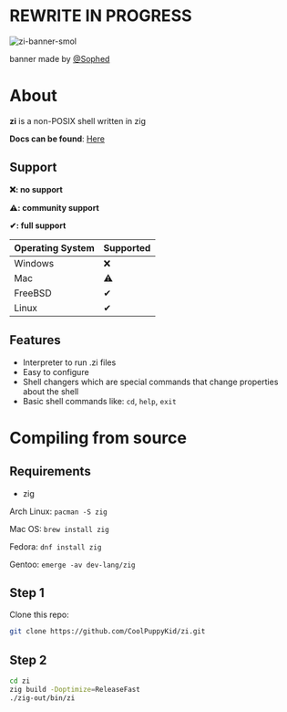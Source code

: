 # REWRITE IN PROGRESS

![zi-banner-smol](https://github.com/user-attachments/assets/12cfa71b-721b-4a7e-84c7-159b8220b97a)

banner made by [@Sophed](https://github.com/Sophed)

# About

**zi** is a non-POSIX shell written in zig

**Docs can be found**: [Here](https://github.com/ZI-Project/zi/wiki)

## Support

**:x:: no support**

**⚠️: community support**

**✔: full support**

| Operating System  | Supported     |
| -------------     | ------------- |
| Windows           | :x:           |
| Mac               | ⚠️            |
| FreeBSD           | ✔             |
| Linux             | ✔             |

## Features

* Interpreter to run .zi files
* Easy to configure
* Shell changers which are special commands that change properties about the shell
* Basic shell commands like: ``cd``, ``help``, ``exit``

# Compiling from source

## Requirements

* zig

Arch Linux:
``pacman -S zig``

Mac OS:
``brew install zig``

Fedora:
``dnf install zig``

Gentoo:
``emerge -av dev-lang/zig``

## Step 1

Clone this repo:

```bash
git clone https://github.com/CoolPuppyKid/zi.git
```

## Step 2

```bash
cd zi
zig build -Doptimize=ReleaseFast
./zig-out/bin/zi
```

